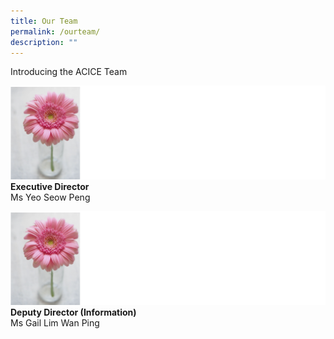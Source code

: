```yaml
---
title: Our Team
permalink: /ourteam/
description: ""
---
```

Introducing the ACICE Team

![](/images/screenshot%202023-07-12%20011929.png)
**Executive Director**<br>
Ms Yeo Seow Peng

![](/images/screenshot%202023-07-12%20011929.png)
**Deputy Director (Information)**<br>
Ms Gail Lim Wan Ping